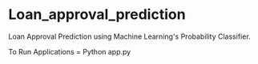 # Loan_approval_prediction
Loan Approval Prediction using Machine Learning's Probability Classifier.

To Run Applications = Python app.py
